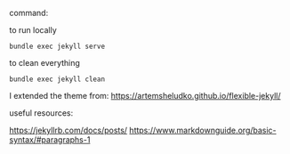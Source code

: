 
command:

to run locally
```
bundle exec jekyll serve
```

to clean everything
```
bundle exec jekyll clean 
```

I extended the theme from: https://artemsheludko.github.io/flexible-jekyll/


useful resources:

https://jekyllrb.com/docs/posts/
https://www.markdownguide.org/basic-syntax/#paragraphs-1